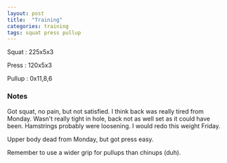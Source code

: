 ```yaml
---
layout: post
title:  "Training"
categories: training
tags: squat press pullup
---
```


Squat       :   225x5x3

Press       :   120x5x3

Pullup      :   0x11,8,6

### Notes

Got squat, no pain, but not satisfied. I think back was really tired from Monday. Wasn't
really tight in hole, back not as well set as it could have been. Hamstrings probably
were loosening. I would redo this weight Friday.

Upper body dead from Monday, but got press easy.

Remember to use a wider grip for pullups than chinups (duh).
